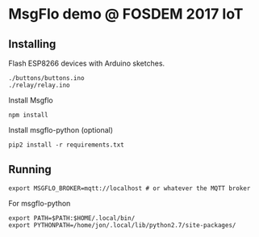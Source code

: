 # MsgFlo demo @ FOSDEM 2017 IoT

## Installing

Flash ESP8266 devices with Arduino sketches.
    
    ./buttons/buttons.ino
    ./relay/relay.ino

Install Msgflo

    npm install

Install msgflo-python (optional)

    pip2 install -r requirements.txt

## Running

    export MSGFLO_BROKER=mqtt://localhost # or whatever the MQTT broker

For msgflo-python

    export PATH=$PATH:$HOME/.local/bin/
    export PYTHONPATH=/home/jon/.local/lib/python2.7/site-packages/
